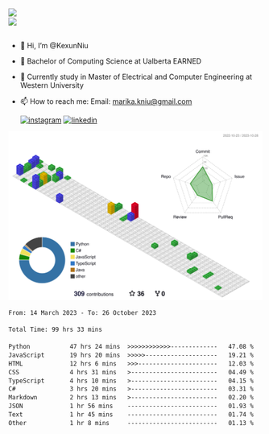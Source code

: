 <a href="https://github.com/anuraghazra/github-readme-stats">
  <img align="center" src="https://github-readme-stats.vercel.app/api?username=KexunNiu&show_icons=true" />
</a>
</br>
<a href="https://github.com/anuraghazra/github-readme-stats">
  <img align="center" src="https://github-readme-stats.vercel.app/api/top-langs/?username=KexunNiu" />
</a>

</br>
</br>

- 👋 Hi, I’m @KexunNiu
- 👀 Bachelor of Computing Science at Ualberta EARNED
- 🌱 Currently study in Master of Electrical and Computer Engineering at Western University
- 📫 How to reach me: Email: marika.kniu@gmail.com
  
  [![instagram](https://github.com/shikhar1020jais1/Git-Social/blob/master/Icons/Instagram1.png (Instagram))][1] [![linkedin](https://github.com/shikhar1020jais1/Git-Social/blob/master/Icons/LinkedIn1.png (LinkedIn))][2]

<!-- To Link your profile to the media buttons -->

[1]: https://www.instagram.com/barryn719_
[2]: https://www.linkedin.com/in/kexun-niu



![](./profile-3d-contrib/profile-gitblock.svg)

<!--START_SECTION:waka-->

```txt
From: 14 March 2023 - To: 26 October 2023

Total Time: 99 hrs 33 mins

Python           47 hrs 24 mins  >>>>>>>>>>>>-------------   47.08 %
JavaScript       19 hrs 20 mins  >>>>>--------------------   19.21 %
HTML             12 hrs 6 mins   >>>----------------------   12.03 %
CSS              4 hrs 31 mins   >------------------------   04.49 %
TypeScript       4 hrs 10 mins   >------------------------   04.15 %
C#               3 hrs 20 mins   >------------------------   03.31 %
Markdown         2 hrs 13 mins   >------------------------   02.20 %
JSON             1 hr 56 mins    -------------------------   01.93 %
Text             1 hr 45 mins    -------------------------   01.74 %
Other            1 hr 8 mins     -------------------------   01.13 %
```

<!--END_SECTION:waka-->

